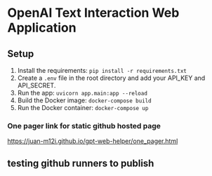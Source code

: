 # OpenAI Text Interaction Web Application

## Setup

1. Install the requirements: `pip install -r requirements.txt`
2. Create a `.env` file in the root directory and add your API_KEY and API_SECRET.
3. Run the app: `uvicorn app.main:app --reload`
4. Build the Docker image: `docker-compose build`
5. Run the Docker container: `docker-compose up`


### One pager link for static github hosted page
https://juan-m12i.github.io/gpt-web-helper/one_pager.html

## testing github runners to publish
